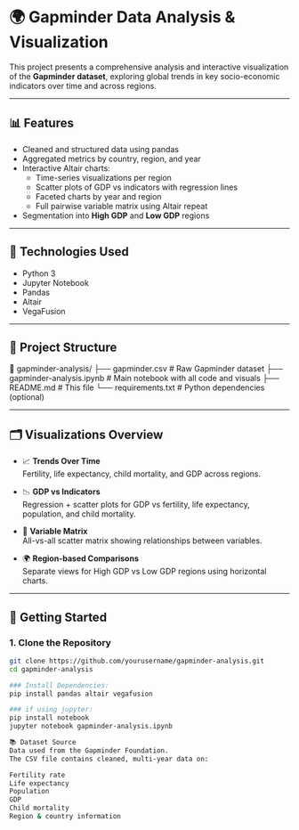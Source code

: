 # 🌍 Gapminder Data Analysis & Visualization

This project presents a comprehensive analysis and interactive visualization of the **Gapminder dataset**, exploring global trends in key socio-economic indicators over time and across regions.

---

## 📊 Features

- Cleaned and structured data using pandas
- Aggregated metrics by country, region, and year
- Interactive Altair charts:
  - Time-series visualizations per region
  - Scatter plots of GDP vs indicators with regression lines
  - Faceted charts by year and region
  - Full pairwise variable matrix using Altair repeat
- Segmentation into **High GDP** and **Low GDP** regions

---

## 🧰 Technologies Used

- Python 3
- Jupyter Notebook
- Pandas
- Altair
- VegaFusion

---

## 📁 Project Structure

📁 gapminder-analysis/
├── gapminder.csv # Raw Gapminder dataset
├── gapminder-analysis.ipynb # Main notebook with all code and visuals
├── README.md # This file
└── requirements.txt # Python dependencies (optional)


---

## 🗂️ Visualizations Overview

- 📈 **Trends Over Time**  
  Fertility, life expectancy, child mortality, and GDP across regions.

- 📉 **GDP vs Indicators**  
  Regression + scatter plots for GDP vs fertility, life expectancy, population, and child mortality.

- 🔁 **Variable Matrix**  
  All-vs-all scatter matrix showing relationships between variables.

- 🌍 **Region-based Comparisons**  
  Separate views for High GDP vs Low GDP regions using horizontal charts.

---

## 🚀 Getting Started

### 1. Clone the Repository

```bash
git clone https://github.com/yourusername/gapminder-analysis.git
cd gapminder-analysis

### Install Dependencies:
pip install pandas altair vegafusion

### if using jupyter:
pip install notebook
jupyter notebook gapminder-analysis.ipynb

📚 Dataset Source
Data used from the Gapminder Foundation.
The CSV file contains cleaned, multi-year data on:

Fertility rate
Life expectancy
Population
GDP
Child mortality
Region & country information
